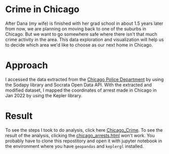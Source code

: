 # Crime in Chicago
After Dana (my wife) is finished with her grad school in about 1.5 years later from now, we are planning on moving back to one of the suburbs in Chicago. But we want to go somewhere safe where there isn't that much crime activity in the area. This data exploration and visualization will help us to decide which area we'd like to choose as our next home in Chicago. 

# Approach
I accessed the data extracted from the [Chicago Police Department](https://data.cityofchicago.org/Public-Safety/Crimes-One-year-prior-to-present/x2n5-8w5q) by using the Sodapy library and Socrata Open Data API. With the extracted and modified dataset, I mapped the coordinates of arrest made in Chicago in Jan 2022 by using the Kepler library.

# Result
To see the steps I took to do analysis, click here [Chicago_Crime](https://github.com/wonhee3472/GIS_Project/blob/main/Chicago%20Crime.ipynb).
To see the result of the analysis, clicking the [chicago_arrests.html](https://github.com/wonhee3472/GIS_Project/blob/main/chicago_arrests.html) won't work. You probably have to clone this repostitory and open it with jupyter notebook in the environment where you have `geopandas` and `keplergl` installed.
